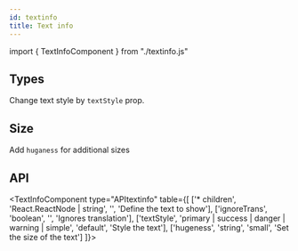 ```yaml
---
id: textinfo
title: Text info
---
```


import { TextInfoComponent } from "./textinfo.js"

## Types

<p>Change text style by <code>textStyle</code> prop.</p>
<TextInfoComponent type="textStyle" style={['primary', 'success', 'danger', 'warning', 'simple']}></TextInfoComponent>

## Size

<p>Add <code>huganess</code> for additional sizes</p>
<TextInfoComponent  type="hugeness" style={["big", "small"]}></TextInfoComponent>

## API

<TextInfoComponent type="APItextinfo" table={[
['* children', 'React.ReactNode | string', '', 'Define the text to show'],
['ignoreTrans', 'boolean', '', 'Ignores translation'],
['textStyle', 'primary | success | danger | warning | simple', 'default', 'Style the text'],
['hugeness', 'string', 'small', 'Set the size of the text']
]}></TextInfoComponent>

